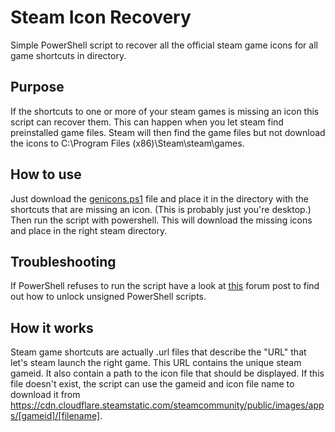 # Steam Icon Recovery
Simple PowerShell script to recover all the official steam game icons for all game shortcuts in directory.

## Purpose
If the shortcuts to one or more of your steam games is missing an icon this script can recover them.
This can happen when you let steam find preinstalled game files.
Steam will then find the game files but not download the icons to C:\Program Files (x86)\Steam\steam\games.

## How to use
Just download the [genicons.ps1](https://raw.githubusercontent.com/tygerfox/steamiconrecovery/main/genicons.ps1) file and place it in the directory with the shortcuts that are missing an icon. (This is probably just you're desktop.)
Then run the script with powershell. This will download the missing icons and place in the right steam directory.

## Troubleshooting
If PowerShell refuses to run the script have a look at [this](https://superuser.com/questions/106360/how-to-enable-execution-of-powershell-scripts) forum post to find out how to unlock unsigned PowerShell scripts.

## How it works
Steam game shortcuts are actually .url files that describe the "URL" that let's steam launch the right game.
This URL contains the unique steam gameid. It also contain a path to the icon file that should be displayed.
If this file doesn't exist, the script can use the gameid and icon file name to download it from https://cdn.cloudflare.steamstatic.com/steamcommunity/public/images/apps/[gameid]/[filename].
